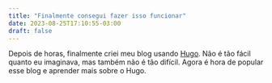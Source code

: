```yaml
---
title: "Finalmente consegui fazer isso funcionar"
date: 2023-08-25T17:10:55-03:00
draft: false
---
```

Depois de horas, finalmente criei meu blog usando [Hugo](https://gohugo.io). Não é tão fácil quanto eu imaginava, mas também não é tão difícil. 
Agora é hora de popular esse blog e aprender mais sobre o Hugo. 
